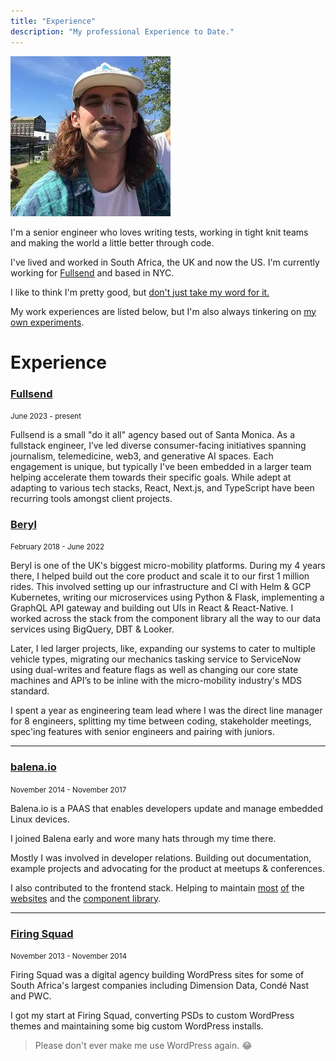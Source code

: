 ```yaml
---
title: "Experience"
description: "My professional Experience to Date."
---
```



<img src="/profile.webp" />

I'm a senior engineer who loves writing tests, working in tight knit teams and making the world a little better through code.

I've lived and worked in South Africa, the UK and now the US. I'm currently working for [Fullsend](https://fullsend.io) and based in NYC.

I like to think I'm pretty good, but [don't just take my word for it.](/praise)

My work experiences are listed below, but I'm also always tinkering on [my own experiments](/now).
 
# Experience

### [Fullsend](https://fullsend.io) 

<small>June 2023 - present</small>

Fullsend is a small "do it all" agency based out of Santa Monica. As a fullstack engineer, I’ve led diverse consumer-facing initiatives spanning journalism, telemedicine, web3, and generative AI spaces. Each engagement is unique, but typically I've been embedded in a larger team helping accelerate them towards their specific goals. While adept at adapting to various tech stacks, React, Next.js, and TypeScript have been recurring tools amongst client projects.


### [Beryl](https://beryl.cc) 

<small>February 2018 - June 2022</small>

Beryl is one of the UK's biggest micro-mobility platforms. During my 4 years there, I helped build out the core product and scale it to our first 1 million rides. This involved setting up our infrastructure and CI with Helm & GCP Kubernetes, writing our microservices using Python & Flask, implementing a GraphQL API gateway and building out UIs in React & React-Native. I worked across the stack from the component library all the way to our data services using BigQuery, DBT & Looker.

Later, I led larger projects, like, expanding our systems to cater to multiple vehicle types, migrating our mechanics tasking service to ServiceNow using dual-writes and feature flags as well as changing our core state machines and API’s to be inline with the micro-mobility industry's MDS standard.

I spent a year as engineering team lead where I was the direct line manager for 8 engineers, splitting my time between coding, stakeholder meetings, spec'ing features with senior engineers and pairing with juniors.

<hr/>

### [balena.io](https://balena.io) 

<small>November 2014 - November 2017</small>

Balena.io is a PAAS that enables developers update and manage embedded Linux devices.

I joined Balena early and wore many hats through my time there.

Mostly I was involved in developer relations. Building out documentation, example projects and advocating for the product at meetups & conferences.

I also contributed to the frontend stack. Helping to maintain [most](https://etcher.io/) [of](https://balenaos.io/) the [websites](https://www.balena.io/) and the [component library](https://github.com/balena-io-modules/rendition).

<hr/>

### [Firing Squad](http://firingsquad.co.za/)

<small>November 2013 -  November 2014</small>

Firing Squad was a digital agency building WordPress sites for some of South Africa's largest companies including Dimension Data, Condé Nast and PWC.

I got my start at Firing Squad, converting PSDs to custom WordPress themes and maintaining some big custom WordPress installs.

> Please don't ever make me use WordPress again. 😂
